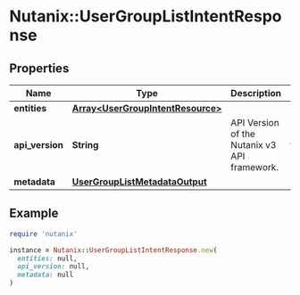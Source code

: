 # Nutanix::UserGroupListIntentResponse

## Properties

| Name | Type | Description | Notes |
| ---- | ---- | ----------- | ----- |
| **entities** | [**Array&lt;UserGroupIntentResource&gt;**](UserGroupIntentResource.md) |  | [optional] |
| **api_version** | **String** | API Version of the Nutanix v3 API framework. | [default to &#39;3.1.0&#39;] |
| **metadata** | [**UserGroupListMetadataOutput**](UserGroupListMetadataOutput.md) |  |  |

## Example

```ruby
require 'nutanix'

instance = Nutanix::UserGroupListIntentResponse.new(
  entities: null,
  api_version: null,
  metadata: null
)
```

